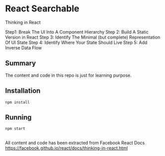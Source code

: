 # React Searchable
Thinking in React

Step1: Break The UI Into A Component Hierarchy
Step 2: Build A Static Version in React
Step 3: Identify The Minimal (but complete) Representation Of UI State
Step 4: Identify Where Your State Should Live
Step 5: Add Inverse Data Flow

## Summary
The content and code in this repo is just for learning purpose.

## Installation
`npm install`

## Running
`npm start`

## 
All content and code has been extracted from Facebook React Docs
https://facebook.github.io/react/docs/thinking-in-react.html